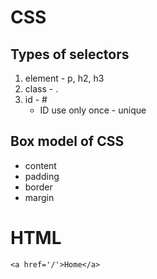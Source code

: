 # CSS

## Types of selectors
1. element - p, h2, h3
2. class - .
3. id - #
    - ID use only once - unique

## Box model of CSS
- content
- padding 
- border
- margin

# HTML
`<a href='/'>Home</a>`
